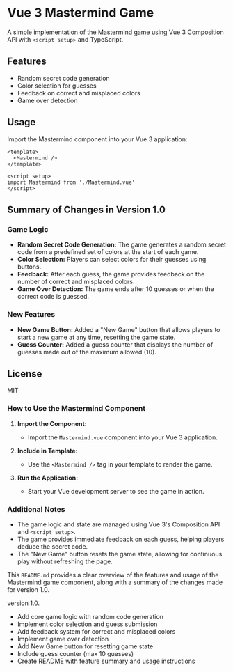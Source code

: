 # Vue 3 Mastermind Game

A simple implementation of the Mastermind game using Vue 3 Composition API with `<script setup>` and TypeScript.

## Features

- Random secret code generation
- Color selection for guesses
- Feedback on correct and misplaced colors
- Game over detection

## Usage

Import the Mastermind component into your Vue 3 application:

```vue
<template>
  <Mastermind />
</template>

<script setup>
import Mastermind from './Mastermind.vue'
</script>
```

## Summary of Changes in Version 1.0

### Game Logic

- **Random Secret Code Generation:** The game generates a random secret code from a predefined set of colors at the start of each game.
- **Color Selection:** Players can select colors for their guesses using buttons.
- **Feedback:** After each guess, the game provides feedback on the number of correct and misplaced colors.
- **Game Over Detection:** The game ends after 10 guesses or when the correct code is guessed.

### New Features

- **New Game Button:** Added a "New Game" button that allows players to start a new game at any time, resetting the game state.
- **Guess Counter:** Added a guess counter that displays the number of guesses made out of the maximum allowed (10).

## License

MIT

### How to Use the Mastermind Component

1. **Import the Component:**

   - Import the `Mastermind.vue` component into your Vue 3 application.

2. **Include in Template:**

   - Use the `<Mastermind />` tag in your template to render the game.

3. **Run the Application:**
   - Start your Vue development server to see the game in action.

### Additional Notes

- The game logic and state are managed using Vue 3's Composition API and `<script setup>`.
- The game provides immediate feedback on each guess, helping players deduce the secret code.
- The "New Game" button resets the game state, allowing for continuous play without refreshing the page.

This `README.md` provides a clear overview of the features and usage of the Mastermind game component, along with a summary of the changes made for version 1.0.

version 1.0.

- Add core game logic with random code generation
- Implement color selection and guess submission
- Add feedback system for correct and misplaced colors
- Implement game over detection
- Add New Game button for resetting game state
- Include guess counter (max 10 guesses)
- Create README with feature summary and usage instructions

